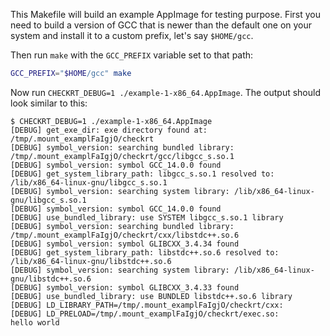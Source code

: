 This Makefile will build an example AppImage for testing purpose.
First you need to build a version of GCC that is newer than the default one
on your system and install it to a custom prefix, let's say `$HOME/gcc`.

Then run `make` with the `GCC_PREFIX` variable set to that path:
``` sh
GCC_PREFIX="$HOME/gcc" make
```

Now run `CHECKRT_DEBUG=1 ./example-1-x86_64.AppImage`.
The output should look similar to this:
```
$ CHECKRT_DEBUG=1 ./example-1-x86_64.AppImage
[DEBUG] get_exe_dir: exe directory found at: /tmp/.mount_examplFaIgjO/checkrt
[DEBUG] symbol_version: searching bundled library: /tmp/.mount_examplFaIgjO/checkrt/gcc/libgcc_s.so.1
[DEBUG] symbol_version: symbol GCC_14.0.0 found
[DEBUG] get_system_library_path: libgcc_s.so.1 resolved to: /lib/x86_64-linux-gnu/libgcc_s.so.1
[DEBUG] symbol_version: searching system library: /lib/x86_64-linux-gnu/libgcc_s.so.1
[DEBUG] symbol_version: symbol GCC_14.0.0 found
[DEBUG] use_bundled_library: use SYSTEM libgcc_s.so.1 library
[DEBUG] symbol_version: searching bundled library: /tmp/.mount_examplFaIgjO/checkrt/cxx/libstdc++.so.6
[DEBUG] symbol_version: symbol GLIBCXX_3.4.34 found
[DEBUG] get_system_library_path: libstdc++.so.6 resolved to: /lib/x86_64-linux-gnu/libstdc++.so.6
[DEBUG] symbol_version: searching system library: /lib/x86_64-linux-gnu/libstdc++.so.6
[DEBUG] symbol_version: symbol GLIBCXX_3.4.33 found
[DEBUG] use_bundled_library: use BUNDLED libstdc++.so.6 library
[DEBUG] LD_LIBRARY_PATH=/tmp/.mount_examplFaIgjO/checkrt/cxx:
[DEBUG] LD_PRELOAD=/tmp/.mount_examplFaIgjO/checkrt/exec.so:
hello world
```

